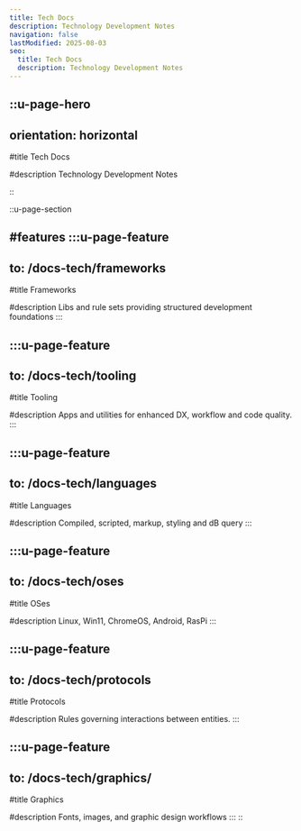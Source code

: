```yaml
---
title: Tech Docs
description: Technology Development Notes
navigation: false
lastModified: 2025-08-03
seo:
  title: Tech Docs
  description: Technology Development Notes
---
```


::u-page-hero
---
orientation: horizontal
---

#title
Tech Docs

#description
Technology Development Notes


::

::u-page-section

#features
  :::u-page-feature
  ---
  to: /docs-tech/frameworks
  ---
  #title
  Frameworks

  #description
  Libs and rule sets providing structured development foundations
  :::

  :::u-page-feature
  ---
  to: /docs-tech/tooling
  ---
  #title
  Tooling

  #description
  Apps and utilities for enhanced DX, workflow and code quality.
  :::

  :::u-page-feature
  ---
  to: /docs-tech/languages
  ---
  #title
  Languages

  #description
  Compiled, scripted, markup, styling and dB query
  :::

  :::u-page-feature
  ---
  to: /docs-tech/oses
  ---
  #title
  OSes

  #description
  Linux, Win11, ChromeOS, Android, RasPi
  :::

  :::u-page-feature
  ---
  to: /docs-tech/protocols
  ---
  #title
  Protocols

  #description
  Rules governing interactions between entities.
  :::

  :::u-page-feature
  ---
  to: /docs-tech/graphics/
  ---
  #title
  Graphics

  #description
  Fonts, images, and graphic design workflows
  :::
::

